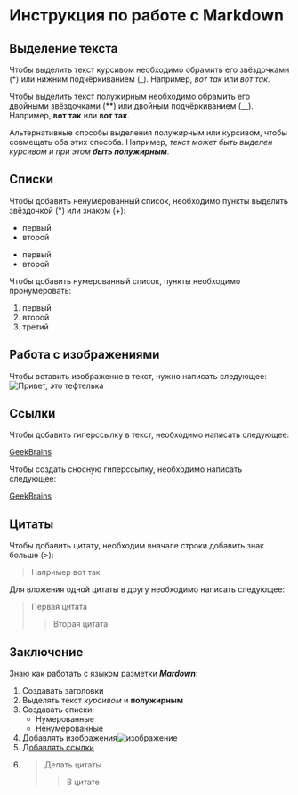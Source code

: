 # Инструкция по работе с Markdown

## Выделение текста

Чтобы выделить текст курсивом необходимо обрамить его звёздочками (*) или нижним подчёркиванием (_). Например, *вот так* или _вот так_.

Чтобы выделить текст полужирным необходимо обрамить его двойными звёздочками (**) или двойным подчёркиванием (__). Например, **вот так** или __вот так__.

Альтернативные способы выделения полужирным или курсивом, чтобы совмещать оба этих способа. Например, _текст может быть выделен курсивом и при этом **быть полужирным**_.

## Списки

Чтобы добавить ненумерованный список, необходимо пункты выделить звёздочкой (*) или знаком (+):
* первый
* второй
+ первый
+ второй

Чтобы добавить нумерованный список, пункты необходимо пронумеровать:
1. первый
2. второй
3. третий

## Работа с изображениями

Чтобы вставить изображение в текст, нужно написать следующее:
![Привет, это тефтелька](teftelka.jpg) 

## Ссылки

Чтобы добавить гиперссылку в текст, необходимо написать следующее:

[GeekBrains](https://gb.ru/ "Сайт GeekBrains")

Чтобы создать сносную гиперссылку, необходимо написать следующее:

[GeekBrains][GB]

[GB]:https://gb.ru/ "Сайт GeekBrains"

## Цитаты

Чтобы добавить цитату, необходим вначале строки добавить знак больше (>):
>Например вот так

Для вложения одной цитаты в другу необходимо написать следующее:
>Первая цитата
>>Вторая цитата

## Заключение

Знаю как работать с языком разметки **_Mardown_**:
1. Создавать заголовки
2. Выделять текст *курсивом* и __полужирным__
3. Создавать списки:
   * Нумерованные
   * Ненумерованные
4. Добавлять изображения![изображение](teftelka.jpG)
5. [Добавлять ссылки](https://gb.ru/ "Сайт GeekBrains")
6. >Делать цитаты
   >>В цитате